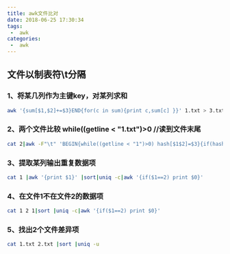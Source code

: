 ```yaml
---
title: awk文件比对
date: 2018-06-25 17:30:34
tags:
 -  awk
categories:
 -  awk
---
```



## 文件以制表符\t分隔

### 1、将某几列作为主键key，对某列求和
``` bash
awk '{sum[$1,$2]+=$3}END{for(c in sum){print c,sum[c] }}' 1.txt > 3.txt
```
### 2、两个文件比较  while((getline < "1.txt")>0 //读到文件末尾
``` bash
cat 2|awk -F"\t" 'BEGIN{while((getline < "1")>0) hash[$1$2]=$3}{if(hash[$1$2]-$3>1 || hash[$1$2]-$3<-1) print $0"|"hash[$1$2]}'
```
### 3、提取某列输出重复数据项
``` bash
cat 1 |awk '{print $1}' |sort|uniq -c|awk '{if($1==2) print $0}'
```
### 4、在文件1不在文件2的数据项
``` bash
cat 1 2 1|sort |uniq -c|awk '{if($1==2) print $0}'
```

### 5、找出2个文件差异项
``` bash
cat 1.txt 2.txt |sort |uniq -u
```